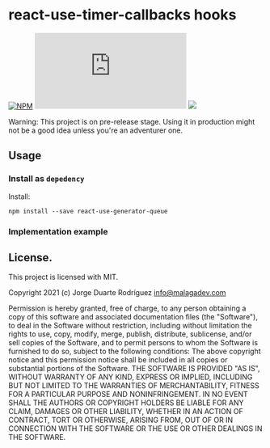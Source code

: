 # react-use-timer-callbacks hooks

[![NPM](https://img.shields.io/npm/v/react-use-generator-queue)](https://github.com/megah4x0r/react-use-generator-queue)
[![type-coverage](https://img.shields.io/badge/dynamic/json.svg?label=type-coverage&prefix=%E2%89%A5&suffix=%&query=$.typeCoverage.atLeast&uri=https%3A%2F%2Fraw.githubusercontent.com%2Fmegah4x0r%2Freact-use-generator-queue%2Fmaster%2Fpackage.json)](https://github.com/megah4x0r/react-use-generator-queue)
<a href="https://codeclimate.com/github/megah4x0r/react-use-generator-queue/maintainability"><img src="https://api.codeclimate.com/v1/badges/b2d14de2ab2bfc28a5f6/maintainability" /></a>

Warning: This project is on pre-release stage. Using it in production might not be a good idea unless you're an adventurer one.

## Usage

### Install as `depedency`

Install:

```
npm install --save react-use-generator-queue
```

### Implementation example

## License.

This project is licensed with MIT.

Copyright 2021 (c) Jorge Duarte Rodríguez <info@malagadev.com>

Permission is hereby granted, free of charge, to any person obtaining a copy of this software and associated documentation files (the "Software"), to deal in the Software without restriction, including without limitation the rights to use, copy, modify, merge, publish, distribute, sublicense, and/or sell copies of the Software, and to permit persons to whom the Software is furnished to do so, subject to the following conditions:
The above copyright notice and this permission notice shall be included in all copies or substantial portions of the Software.
THE SOFTWARE IS PROVIDED "AS IS", WITHOUT WARRANTY OF ANY KIND, EXPRESS OR IMPLIED, INCLUDING BUT NOT LIMITED TO THE WARRANTIES OF MERCHANTABILITY, FITNESS FOR A PARTICULAR PURPOSE AND NONINFRINGEMENT. IN NO EVENT SHALL THE AUTHORS OR COPYRIGHT HOLDERS BE LIABLE FOR ANY CLAIM, DAMAGES OR OTHER LIABILITY, WHETHER IN AN ACTION OF CONTRACT, TORT OR OTHERWISE, ARISING FROM, OUT OF OR IN CONNECTION WITH THE SOFTWARE OR THE USE OR OTHER DEALINGS IN THE SOFTWARE.
